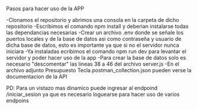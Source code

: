 Pasos para hacer uso de la APP

-Clonamos el repositorio y abrimos una consola en la carpeta de dicho repositorio
-Escribimos el comando npm install y deberian instalarse todas las dependancias necesarias
-Crear un archivo .env donde se señale los puertos locales y de la base de datos asi como contraseña y usuario de dicha base de datos, esto es importante ya que si no el servidor nunca iniciara
-Ya instaladas ecribimos el comando npm run dev para levantar el servidor y poder hacer uso de la app
-Para crear la base de datos solo es necesario "descomentar" las lineas 38 a 46 del archivo server.js
-En el archivo adjunto Presupuesto Tecla.postman_collection.json pueden verse la documentacion de la API

PD:
Para un vistazo mas dinamico puede ingresar al endpoind /iniciar_sesion ya que es necesario loguearse para hacer uso de varios endpoins
